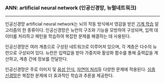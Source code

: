 ### ANN: artificial neural network  (인공신경망, 뉴럴네트워크)

---

인공신경망 artificial neural network는 뇌의 작동 방식에서 영감을 받은 [기계 학습](../m/ML.md) 알고리즘의 한 종류이다. 인공신경망은 뉴런의 구조와 기능을 모방하여 구성되며, 입력 데이터를 처리하고 패턴을 학습하여 복잡한 문제를 해결하는 데 사용된다. 

인공신경망은 여러 계층으로 구성된 네트워크로 이루어져 있으며, 각 계층은 다수의 뉴런으로 구성되어 있다. 뉴런은 입력값을 받아 가중치와 활성화 함수를 통해 출력값을 계산하고, 계층 간에 정보를 전달한다.

인공신경망은 주로 이미지 및 [음성 인식](../s/Speech_Recognition.md), [자연어 처리](../n/NLP.md)등 다양한 문제에 적용된다. [심층 신경망](../d/DNN.md)은 복잡한 문제에 더 효과적인 학습과 추론을 제공한다.


